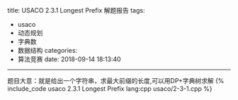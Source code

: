 title: USACO 2.3.1 Longest Prefix 解题报告
tags:
  - usaco
  - 动态规划
  - 字典数
  - 数据结构
categories:
  - 算法竞赛
date: 2018-09-14 18:13:40
---

题目大意：就是给出一个字符串，求最大前缀的长度,可以用DP+字典树求解
{% include_code usaco 2.3.1 Longest Prefix lang:cpp usaco/2-3-1.cpp %}